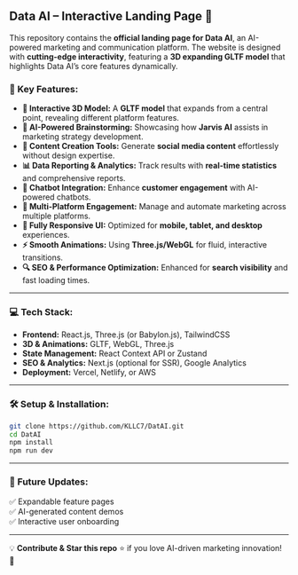 
## **Data AI – Interactive Landing Page** 🚀  

This repository contains the **official landing page for Data AI**, an AI-powered marketing and communication platform. The website is designed with **cutting-edge interactivity**, featuring a **3D expanding GLTF model** that highlights Data AI’s core features dynamically.  

### **🌟 Key Features:**  

- **🚀 Interactive 3D Model:** A **GLTF model** that expands from a central point, revealing different platform features.  
- **🧠 AI-Powered Brainstorming:** Showcasing how **Jarvis AI** assists in marketing strategy development.  
- **🎨 Content Creation Tools:** Generate **social media content** effortlessly without design expertise.  
- **📊 Data Reporting & Analytics:** Track results with **real-time statistics** and comprehensive reports.  
- **🤖 Chatbot Integration:** Enhance **customer engagement** with AI-powered chatbots.  
- **📡 Multi-Platform Engagement:** Manage and automate marketing across multiple platforms.  
- **📱 Fully Responsive UI:** Optimized for **mobile, tablet, and desktop** experiences.  
- **⚡️ Smooth Animations:** Using **Three.js/WebGL** for fluid, interactive transitions.  
- **🔍 SEO & Performance Optimization:** Enhanced for **search visibility** and fast loading times.  

---

### **💻 Tech Stack:**  
- **Frontend:** React.js, Three.js (or Babylon.js), TailwindCSS  
- **3D & Animations:** GLTF, WebGL, Three.js  
- **State Management:** React Context API or Zustand  
- **SEO & Analytics:** Next.js (optional for SSR), Google Analytics  
- **Deployment:** Vercel, Netlify, or AWS  

---

### **🛠 Setup & Installation:**  

```bash
git clone https://github.com/KLLC7/DatAI.git  
cd DatAI
npm install  
npm run dev  
```

---

### **📌 Future Updates:**  
✅ Expandable feature pages  
✅ AI-generated content demos  
✅ Interactive user onboarding  

---

💡 **Contribute & Star this repo** ⭐ if you love AI-driven marketing innovation! 🚀

